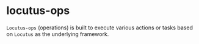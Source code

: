 # locutus-ops
`Locutus-ops` (operations) is built to execute various actions or tasks based on `Locutus` as the underlying framework.
